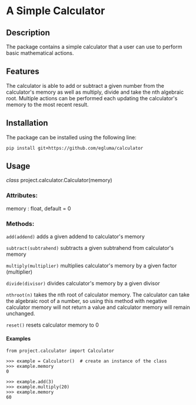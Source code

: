 # A Simple Calculator
## Description
The package contains a simple calculator that a user can use to perform basic mathematical actions.
## Features

The calculator is able to add or subtract a given number from the calculator's memory as well as multiply, divide and take the nth algebraic root. Multiple actions can be performed each updating the calculator's memory to the most recent result. 

## Installation
The package can be installed using the following line:

```
pip install git+https://github.com/egluma/calculator
```
## Usage
_class_ project.calculator.Calculator(memory)

### Attributes:
memory : float, default = 0

### Methods:
`add(addend)` adds a given addend to calculator's memory

`subtract(subtrahend)` subtracts a given subtrahend from calculator's memory

`multiply(multiplier)` multiplies calculator's memory by a given factor (multiplier)

`divide(divisor)` divides calculator's memory by a given divisor

`nthroot(n)` takes the nth root of calculator memory. The calculator can take the algebraic root of a number, so using this method with negative calculator memory will not return a value and calculator memory will remain unchanged.

`reset()` resets calculator memory to 0

#### Examples
```buildoutcfg
from project.calculator import Calculator

>>> example = Calculator()  # create an instance of the class
>>> example.memory
0
```
```buildoutcfg
>>> example.add(3)
>>> example.multiply(20)
>>> example.memory
60
```
